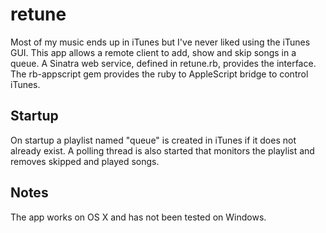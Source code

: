 retune
======

Most of my music ends up in iTunes but I've never liked using the iTunes GUI. 
This app allows a remote client to add, show and skip songs in a queue.
A Sinatra web service, defined in retune.rb, provides the interface.  The rb-appscript
gem provides the ruby to AppleScript bridge to control iTunes.

Startup
-------
On startup a playlist named "queue" is created in iTunes if it does not already exist.
A polling thread is also started that monitors the playlist and removes skipped and 
played songs.


Notes
------------
The app works on OS X and has not been tested on Windows.  

